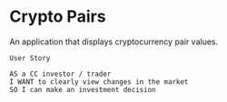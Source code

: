 # Crypto Pairs 

An application that displays cryptocurrency pair values.

```
User Story

AS a CC investor / trader
I WANT to clearly view changes in the market
SO I can make an investment decision
```